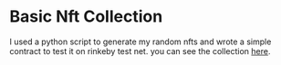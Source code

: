 # Basic Nft Collection

I used a python script to generate my random nfts and wrote a simple contract to test it on rinkeby test net. you can see the collection [here](https://testnets.opensea.io/collection/crypto-coins-collection-v2).
